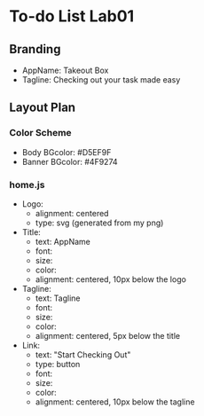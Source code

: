 # To-do List Lab01

## Branding
- AppName: Takeout Box
- Tagline: Checking out your task made easy

## Layout Plan

### Color Scheme
- Body BGcolor: #D5EF9F
- Banner BGcolor: #4F9274

### home.js
- Logo:
  - alignment: centered
  - type: svg (generated from my png)
- Title:
  - text: AppName
  - font:
  - size:
  - color:
  - alignment: centered, 10px below the logo
- Tagline:
  - text: Tagline
  - font: 
  - size:
  - color: 
  - alignment: centered, 5px below the title
- Link:
  - text: "Start Checking Out"
  - type: button
  - font: 
  - size:
  - color: 
  - alignment: centered, 10px below the tagline
